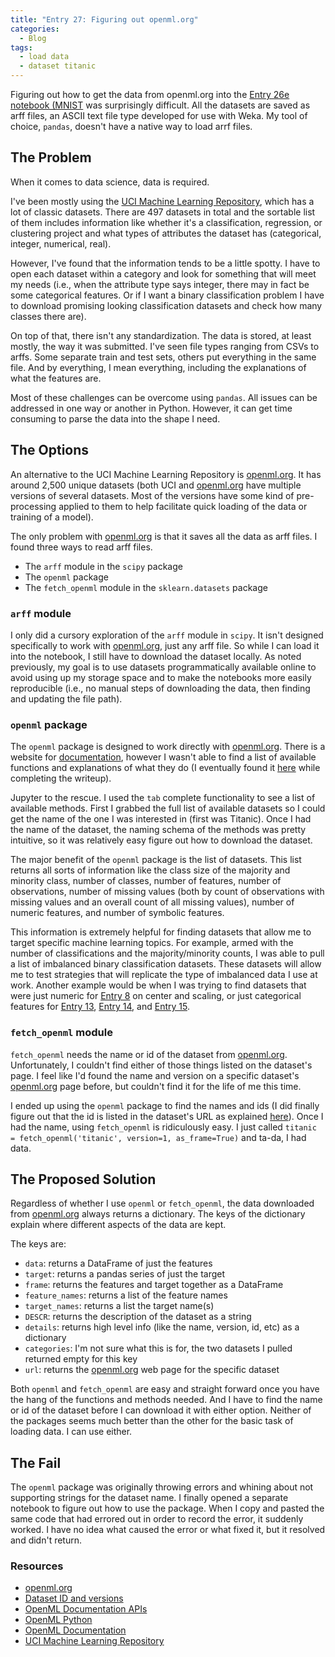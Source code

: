 ```yaml
---
title: "Entry 27: Figuring out openml.org"
categories:
  - Blog
tags:
  - load data
  - dataset titanic
---
```


Figuring out how to get the data from openml.org into the [Entry 26e notebook (MNIST](https://github.com/julielinx/datascience_diaries/blob/master/02_model_eval/26e_nb_thresholds_pr_roc.ipynb) was surprisingly difficult. All the datasets are saved as arff files, an ASCII text file type developed for use with Weka. My tool of choice, `pandas`, doesn't have a native way to load arrf files.

## The Problem

When it comes to data science, data is required.

I've been mostly using the [UCI Machine Learning Repository](http://archive.ics.uci.edu/ml/datasets.php), which has a lot of classic datasets. There are 497 datasets in total and the sortable list of them includes information like whether it's a classification, regression, or clustering project and what types of attributes the dataset has (categorical, integer, numerical, real).

However, I've found that the information tends to be a little spotty. I have to open each dataset within a category and look for something that will meet my needs (i.e., when the attribute type says integer, there may in fact be some categorical features. Or if I want a binary classification problem I have to download promising looking classification datasets and check how many classes there are).

On top of that, there isn't any standardization. The data is stored, at least mostly, the way it was submitted. I've seen file types ranging from CSVs to arffs. Some separate train and test sets, others put everything in the same file. And by everything, I mean everything, including the explanations of what the features are.

Most of these challenges can be overcome using `pandas`. All issues can be addressed in one way or another in Python. However, it can get time consuming to parse the data into the shape I need.

## The Options

An alternative to the UCI Machine Learning Repository is [openml.org](https://www.openml.org/search?type=data). It has around 2,500 unique datasets (both UCI and [openml.org](https://www.openml.org/search?type=data) have multiple versions of several datasets. Most of the versions have some kind of pre-processing applied to them to help facilitate quick loading of the data or training of a model).

The only problem with [openml.org](https://www.openml.org/search?type=data) is that it saves all the data as arff files. I found three ways to read arff files.

- The `arff` module in the `scipy` package
- The `openml` package
- The `fetch_openml` module in the `sklearn.datasets` package

### `arff` module

I only did a cursory exploration of the `arff` module in `scipy`. It isn't designed specifically to work with [openml.org](https://www.openml.org/search?type=data), just any arff file. So while I can load it into the notebook, I still have to download the dataset locally. As noted previously, my goal is to use datasets programmatically available online to avoid using up my storage space and to make the notebooks more easily reproducible (i.e., no manual steps of downloading the data, then finding and updating the file path).

### `openml` package

The `openml` package is designed to work directly with [openml.org](https://www.openml.org/search?type=data). There is a website for [documentation](https://openml.github.io/openml-python/master/), however I wasn't able to find a list of available functions and explanations of what they do (I eventually found it [here](https://openml.github.io/OpenML/Python-API/) while completing the writeup).

Jupyter to the rescue. I used the `tab` complete functionality to see a list of available methods. First I grabbed the full list of available datasets so I could get the name of the one I was interested in (first was Titanic). Once I had the name of the dataset, the naming schema of the methods was pretty intuitive, so it was relatively easy figure out how to download the dataset.

The major benefit of the `openml` package is the list of datasets. This list returns all sorts of information like the class size of the majority and minority class, number of classes, number of features, number of observations, number of missing values (both by count of observations with missing values and an overall count of all missing values), number of numeric features, and number of symbolic features.

This information is extremely helpful for finding datasets that allow me to target specific machine learning topics. For example, armed with the number of classifications and the majority/minority counts, I was able to pull a list of imbalanced binary classification datasets. These datasets will allow me to test strategies that will replicate the type of imbalanced data I use at work. Another example would be when I was trying to find datasets that were just numeric for [Entry 8](https://julielinx.github.io/blog/08_center_scale_and_latex/) on center and scaling, or just categorical features for [Entry 13](https://julielinx.github.io/blog/13_cat_prelims/), [Entry 14](https://julielinx.github.io/blog/14_encoding_cats/), and [Entry 15](https://julielinx.github.io/blog/15_cat_corr/).

### `fetch_openml` module

`fetch_openml` needs the name or id of the dataset from [openml.org](https://www.openml.org/search?type=data). Unfortunately, I couldn't find either of those things listed on the dataset's page. I feel like I'd found the name and version on a specific dataset's [openml.org](https://www.openml.org/search?type=data) page before, but couldn't find it for the life of me this time.

I ended up using the `openml` package to find the names and ids (I did finally figure out that the id is listed in the dataset's URL as explained [here](https://openml.github.io/OpenML/#dataset-id-and-versions)). Once I had the name, using `fetch_openml` is ridiculously easy. I just called  `titanic = fetch_openml('titanic', version=1, as_frame=True)` and ta-da, I had data.

## The Proposed Solution

Regardless of whether I use `openml` or `fetch_openml`, the data downloaded from [openml.org](https://www.openml.org/search?type=data) always returns a dictionary. The keys of the dictionary explain where different aspects of the data are kept.

The keys are:
- `data`: returns a DataFrame of just the features
- `target`: returns a pandas series of just the target
- `frame`: returns the features and target together as a DataFrame
- `feature_names`: returns a list of the feature names
- `target_names`: returns a list the target name(s)
- `DESCR`: returns the description of the dataset as a string
- `details`: returns high level info (like the name, version, id, etc) as a dictionary
- `categories`: I'm not sure what this is for, the two datasets I pulled returned empty for this key
- `url`: returns the [openml.org](https://www.openml.org/search?type=data) web page for the specific dataset

Both `openml` and `fetch_openml` are easy and straight forward once you have the hang of the functions and methods needed. And I have to find the name or id of the dataset before I can download it with either option. Neither of the packages seems much better than the other for the basic task of loading data. I can use either.

## The Fail

The `openml` package was originally throwing errors and whining about not supporting strings for the dataset name. I finally opened a separate notebook to figure out how to use the package. When I copy and pasted the same code that had errored out in order to record the error, it suddenly worked. I have no idea what caused the error or what fixed it, but it resolved and didn't return.

### Resources

- [openml.org](https://www.openml.org/search?type=data)
- [Dataset ID and versions](https://openml.github.io/OpenML/#dataset-id-and-versions)
- [OpenML Documentation APIs](https://openml.github.io/OpenML/Python-API/)
- [OpenML Python](https://openml.github.io/openml-python/master/)
- [OpenML Documentation](https://openml.github.io/OpenML/)
- [UCI Machine Learning Repository](http://archive.ics.uci.edu/ml/datasets.php)